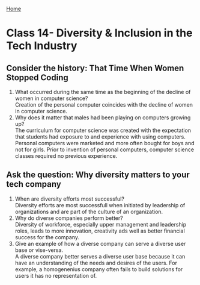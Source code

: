 [Home](/README.md)

# Class 14- Diversity & Inclusion in the Tech Industry

## Consider the history: That Time When Women Stopped Coding

1. What occurred during the same time as the beginning of the decline of women in computer science?  
    Creation of the personal computer coincides with the decline of women in computer science. 
1. Why does it matter that males had been playing on computers growing up?  
    The curriculum for computer science was created with the expectation that students had exposure to and experience with using computers. Personal computers were marketed and more often bought for boys and not for girls. Prior to invention of personal computers, computer science classes required no previous experience.

## Ask the question: Why diversity matters to your tech company

1. When are diversity efforts most successful?  
    Diversity efforts are most successfull when initiated by leadership of organizations and are part of the culture of an organization.
1. Why do diverse companies perform better?  
    Diversity of workforce, especially upper management and leadership roles, leads to more innovation, creativity ads well as better financial success for the company.
1. Give an example of how a diverse company can serve a diverse user base or vise-versa.  
    A diverse company better serves a diverse user base because it can have an understanding of the needs and desires of the users. For example, a homogenenius company often fails to build solutions for users it has no representation of. 
